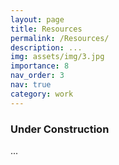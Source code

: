 ```yaml
---
layout: page
title: Resources
permalink: /Resources/
description: ...
img: assets/img/3.jpg
importance: 8
nav_order: 3
nav: true
category: work
---
```



### Under Construction
...
